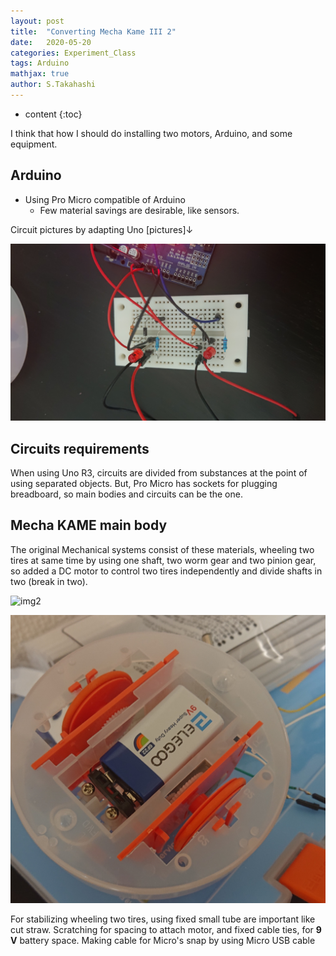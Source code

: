 ```yaml
---
layout: post
title:  "Converting Mecha Kame III 2"
date:   2020-05-20
categories: Experiment_Class
tags: Arduino
mathjax: true
author: S.Takahashi
---
```


* content
{:toc}

I think that how I should do installing two motors, Arduino, and some equipment.

## Arduino
- Using Pro Micro compatible of Arduino
  - Few material savings are desirable, like sensors.

Circuit pictures by adapting Uno [pictures]↓

![img1](/img/0520/1.jpg)


## Circuits requirements
When using Uno R3, circuits are divided from substances at the point of using separated objects. But, Pro Micro has sockets for plugging breadboard, so main bodies and circuits can be the one.





## Mecha KAME main body

The original Mechanical systems consist of these materials, wheeling two tires at same time by using one shaft, two worm gear and two pinion gear, so added a DC motor to control two tires independently and divide shafts in two (break in two).

![img2](/img/0520/2.jpg)

![img3](/img/0520/3.jpg)

For stabilizing wheeling two tires, using fixed small tube are important like cut straw. Scratching for spacing to attach motor, and fixed cable ties, for **9 V** battery space. Making cable for Micro's snap by using Micro USB cable